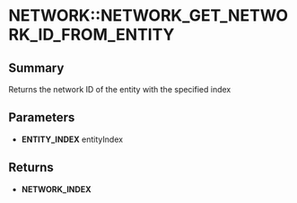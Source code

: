 # NETWORK::NETWORK_GET_NETWORK_ID_FROM_ENTITY

## Summary
Returns the network ID of the entity with the specified index

## Parameters
* **ENTITY_INDEX** entityIndex

## Returns
* **NETWORK_INDEX**